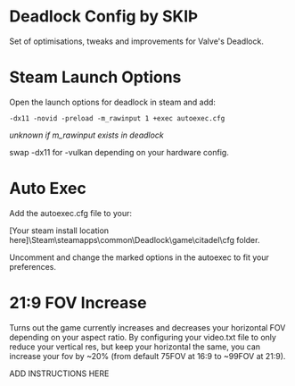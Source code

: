 # Deadlock Config by SKIÞ
Set of optimisations, tweaks and improvements for Valve's Deadlock.

# Steam Launch Options
Open the launch options for deadlock in steam and add:

```-dx11 -novid -preload -m_rawinput 1 +exec autoexec.cfg``` 

*unknown if m_rawinput exists in deadlock*

swap -dx11 for -vulkan depending on your hardware config.

# Auto Exec
Add the autoexec.cfg file to your:

[Your steam install location here]\Steam\steamapps\common\Deadlock\game\citadel\cfg folder.

Uncomment and change the marked options in the autoexec to fit your preferences.

# 21:9 FOV Increase
Turns out the game currently increases and decreases your horizontal FOV depending on your aspect ratio. By configuring your video.txt file to only reduce your vertical res, but keep your horizontal the same, you can increase your fov by ~20% (from default 75FOV at 16:9 to ~99FOV at 21:9).

ADD INSTRUCTIONS HERE
